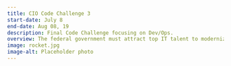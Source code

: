 ```yaml
---
title: CIO Code Challenge 3
start-date: July 8
end-date: Aug 08, 19
description: Final Code Challenge focusing on Dev/Ops.
overview: The federal government must attract top IT talent to modernize federal IT systems and deliver the most secure and effective services to the American people. To recruit the best qualified IT talent, in the most timely and cost-effective manner, we need to transform the federal IT hiring process.
image: rocket.jpg
image-alt: Placeholder photo
---
```


